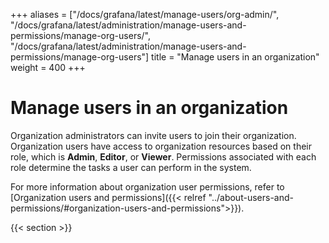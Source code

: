 +++
aliases = ["/docs/grafana/latest/manage-users/org-admin/", "/docs/grafana/latest/administration/manage-users-and-permissions/manage-org-users/", "/docs/grafana/latest/administration/manage-users-and-permissions/manage-org-users"]
title = "Manage users in an organization"
weight = 400
+++

# Manage users in an organization

Organization administrators can invite users to join their organization. Organization users have access to organization resources based on their role, which is **Admin**, **Editor**, or **Viewer**. Permissions associated with each role determine the tasks a user can perform in the system.

For more information about organization user permissions, refer to [Organization users and permissions]({{< relref "../about-users-and-permissions/#organization-users-and-permissions">}}).

{{< section >}}
